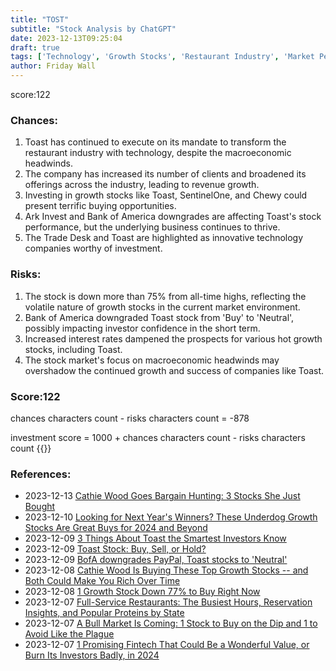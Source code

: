 ```yaml
---
title: "TOST"
subtitle: "Stock Analysis by ChatGPT"
date: 2023-12-13T09:25:04
draft: true
tags: ['Technology', 'Growth Stocks', 'Restaurant Industry', 'Market Performance', 'Investment Opportunities']
author: Friday Wall
---
```


score:122
### Chances:
1. Toast has continued to execute on its mandate to transform the restaurant industry with technology, despite the macroeconomic headwinds.
2. The company has increased its number of clients and broadened its offerings across the industry, leading to revenue growth.
3. Investing in growth stocks like Toast, SentinelOne, and Chewy could present terrific buying opportunities.
4. Ark Invest and Bank of America downgrades are affecting Toast's stock performance, but the underlying business continues to thrive.
5. The Trade Desk and Toast are highlighted as innovative technology companies worthy of investment.
### Risks:
1. The stock is down more than 75% from all-time highs, reflecting the volatile nature of growth stocks in the current market environment.
2. Bank of America downgraded Toast stock from 'Buy' to 'Neutral', possibly impacting investor confidence in the short term.
3. Increased interest rates dampened the prospects for various hot growth stocks, including Toast.
4. The stock market's focus on macroeconomic headwinds may overshadow the continued growth and success of companies like Toast.
### Score:122
chances characters count - risks characters count = -878

investment score = 1000 + chances characters count - risks characters count
{{<tradingview symbol="NYSE:TOST">}}
### References:
- 2023-12-13 [Cathie Wood Goes Bargain Hunting: 3 Stocks She Just Bought](https://www.fool.com/investing/2023/12/12/cathie-wood-goes-bargain-hunting-3-stocks-she-just/?source=eptyholnk0000202&utm_source=yahoo-host&utm_medium=feed&utm_campaign=article&.tsrc=rss)
- 2023-12-10 [Looking for Next Year's Winners? These Underdog Growth Stocks Are Great Buys for 2024 and Beyond](https://finance.yahoo.com/m/4f6330bb-0972-36dd-80bc-369badbb14ec/looking-for-next-year%27s.html)
- 2023-12-09 [3 Things About Toast the Smartest Investors Know](https://finance.yahoo.com/m/825dd977-dc77-3f5b-8eca-36f6c825373e/3-things-about-toast-the.html)
- 2023-12-09 [Toast Stock: Buy, Sell, or Hold?](https://finance.yahoo.com/m/6e825c79-fd4d-3811-a785-717d2064ea0c/toast-stock%3A-buy%2C-sell%2C-or.html)
- 2023-12-09 [BofA downgrades PayPal, Toast stocks to 'Neutral'](https://finance.yahoo.com/video/bofa-downgrades-paypal-toast-stocks-223608460.html)
- 2023-12-08 [Cathie Wood Is Buying These Top Growth Stocks -- and Both Could Make You Rich Over Time](https://finance.yahoo.com/m/7b1dff89-6c17-339c-ba98-caa657b7e23f/cathie-wood-is-buying-these.html)
- 2023-12-08 [1 Growth Stock Down 77% to Buy Right Now](https://finance.yahoo.com/m/67ff315f-1d85-3a14-b483-b779d5f73300/1-growth-stock-down-77%25-to.html)
- 2023-12-07 [Full-Service Restaurants: The Busiest Hours, Reservation Insights, and Popular Proteins by State](https://finance.yahoo.com/news/full-restaurants-busiest-hours-reservation-130000588.html)
- 2023-12-07 [A Bull Market Is Coming: 1 Stock to Buy on the Dip and 1 to Avoid Like the Plague](https://finance.yahoo.com/m/5efb47b8-0881-33f0-802c-474c3ee6ace7/a-bull-market-is-coming%3A-1.html)
- 2023-12-07 [1 Promising Fintech That Could Be a Wonderful Value, or Burn Its Investors Badly, in 2024](https://finance.yahoo.com/m/3915919d-6c9c-33ab-8066-89f82847a4c3/1-promising-fintech-that.html)


                